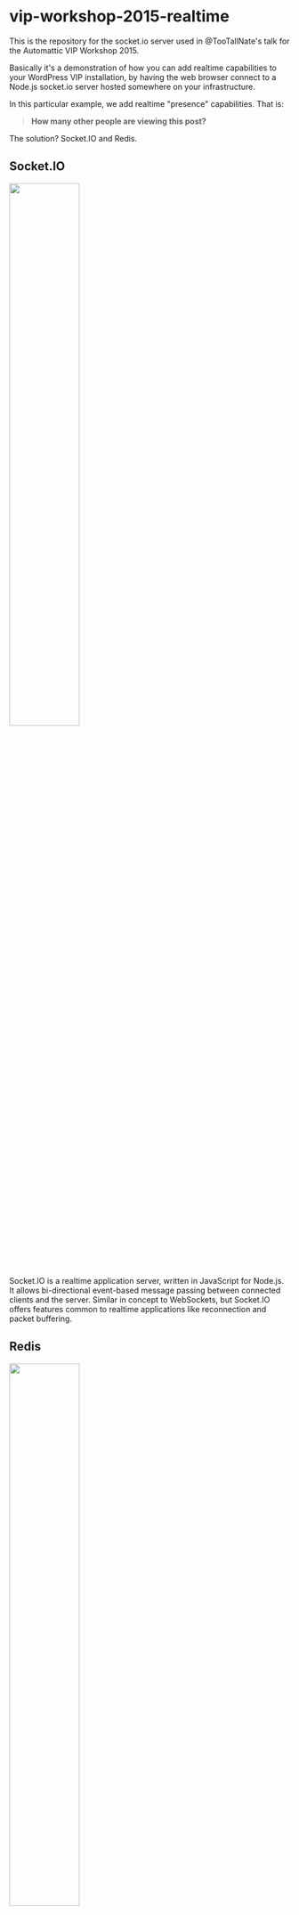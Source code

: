 # vip-workshop-2015-realtime

This is the repository for the socket.io server used in
@TooTallNate's talk for the Automattic VIP Workshop 2015.

Basically it's a demonstration of how you can add realtime
capabilities to your WordPress VIP installation, by having
the web browser connect to a Node.js socket.io server hosted
somewhere on your infrastructure.

In this particular example, we add realtime "presence"
capabilities. That is:

> **How many other people are viewing this post?**

The solution? Socket.IO and Redis.

## Socket.IO

[<img src="http://cdn.socket.io/website/imgs/logo.svg" width="50%" />](http://socket.io)

Socket.IO is a realtime application server, written in JavaScript for Node.js.
It allows bi-directional event-based message passing between connected clients
and the server. Similar in concept to WebSockets, but Socket.IO offers features
common to realtime applications like reconnection and packet buffering.


## Redis

[<img src="http://upload.wikimedia.org/wikipedia/en/6/6b/Redis_Logo.svg" width="50%" />](http://redis.io)


### Redis Schema

#### `viewers` - Hash

Hash that contains _all_ sessions as keys, and their last known
post being viewed at the value.

Used when a session is expired/deleted to look up the last known
post that the user was viewing, so that the corresponding
`viewers:<post-id>` Set can have its entry removed.

```
127.0.0.1:6379> HGETALL viewers
1) "mXbcRrQtsjpdKbmsAAAX"
2) "13"
```

#### `viewers:<post-id>` - Set

Set that contains all the session IDs that are currently viewing `post-id`.

Used to get the overall "presence" count for a given post.

```
127.0.0.1:6379> SMEMBERS viewers:13
1) "mXbcRrQtsjpdKbmsAAAX"
```

#### `session:<socket-id>` - String

String with an 11 minute expiration time (TTL, configurable in `./config.js`).
The contents of the string are not actually used, instead the existence of
the key is enough to signify that the session is still "alive".

Used to create and destroy "session" instances. Redis' EXPIRES command is
leveraged to have the database expire the keys automatically.

```
127.0.0.1:6379> GET session:mXbcRrQtsjpdKbmsAAAX
"13"
```


--------------------

## Quick Start

``` bash
$ git clone git://github.com/TooTallNate/vip-workshop-2015-realtime.git
$ cd vip-workshop-2015-realtime
$ npm install
$ node app &   # spawn application server
$ node gc &    # spawn "garbage collection" server
```

### `app.js` - Application "Presence" Server

The first piece of this example is the "application server", which is the actual
Socket.IO server.

When a new Socket.IO connection is established, the client side sends a "


### `gc.js` - "Garbage Collection" Server

